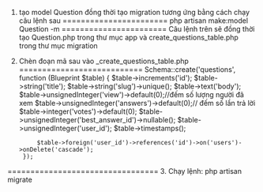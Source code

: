1. tạo model Question đồng thời tạo migration tương ứng bằng cách chạy câu lệnh sau
=======================
php artisan make:model Question -m
=======================
Câu lệnh trên sẽ đồng thời tạo Question.php trong thư mục app và create_questions_table.php trong thư mục migration
2. Chèn đoạn mã sau vào _create_questions_table.php
===========================
Schema::create('questions', function (Blueprint $table) {
            $table->increments('id');
            $table->string('title');
            $table->string('slug')->unique();
            $table->text('body');
            $table->unsignedInteger('view')->default(0);//đếm số lượng người đã xem
            $table->unsignedInteger('answers')->default(0);// đếm số lần trả lời
            $table->integer('votes')->default(0);
            $table->unsignedInteger('best_answer_id')->nullable();
            $table->unsignedInteger('user_id');
            $table->timestamps();

            $table->foreign('user_id')->references('id')->on('users')->onDelete('cascade');
        });
=================================
3. Chạy lệnh: php artisan migrate